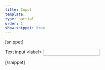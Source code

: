 ```yaml
---
title: Input
template:
type: partial
order: 1
show-snippet: true
---
```

[snippet]
<div class="col-wrap">
     <div class="col col--fluid-offset-3 col--fluid-8">
        <form role="form">
            <div class="form-group">
                <label class="control-label" for="txt">Text input &lt;label&gt;</label>
                <input type="text" class="form-control" id="txt">
            </div>
        </form>
    </div>
</div>
[/snippet]